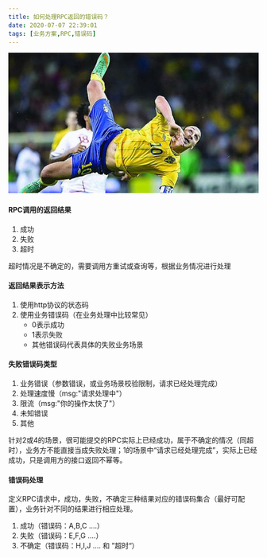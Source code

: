 ```yaml
---
title: 如何处理RPC返回的错误码？
date: 2020-07-07 22:39:01
tags: [业务方案,RPC,错误码]
---
```


![](photo/Zlatan.jpeg)

#### RPC调用的返回结果

1. 成功
2. 失败
3. 超时

超时情况是不确定的，需要调用方重试或查询等，根据业务情况进行处理



#### 返回结果表示方法

1. 使用http协议的状态码
2. 使用业务错误码（在业务处理中比较常见）
   - 0表示成功
   - 1表示失败
   - 其他错误码代表具体的失败业务场景

#### 失败错误码类型

1. 业务错误（参数错误，或业务场景校验限制，请求已经处理完成）
2. 处理速度慢（msg:"请求处理中"）
3. 限流（msg:"你的操作太快了"）
4. 未知错误
5. 其他

针对2或4的场景，很可能提交的RPC实际上已经成功，属于不确定的情况（同超时），业务方不能直接当成失败处理；1的场景中“请求已经处理完成”，实际上已经成功，只是调用方的接口返回不幂等。



#### 错误码处理

定义RPC请求中，成功，失败，不确定三种结果对应的错误码集合（最好可配置），业务针对不同的结果进行相应处理。

1. 成功（错误码：A,B,C ….）
2. 失败（错误码：E,F,G ….）
3. 不确定（错误码：H,I,J …. 和 ”超时“）

